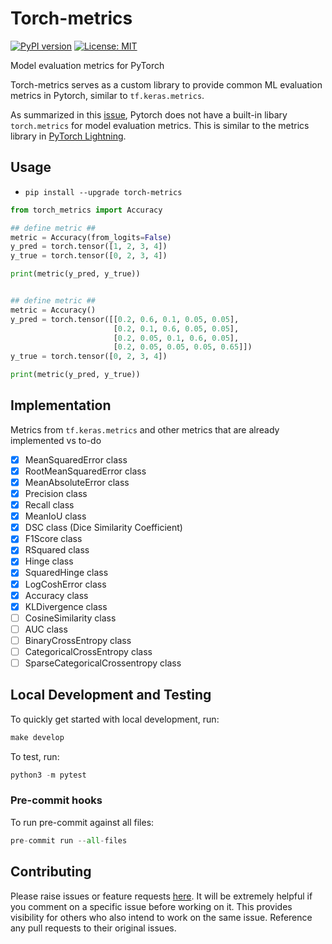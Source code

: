 # Torch-metrics

[![PyPI version](https://badge.fury.io/py/torch-metrics.svg)](https://badge.fury.io/py/torch-metrics)
[![License: MIT](https://img.shields.io/badge/License-MIT-yellow.svg)](https://opensource.org/licenses/MIT)

Model evaluation metrics for PyTorch

Torch-metrics serves as a custom library to provide common ML evaluation metrics in Pytorch, similar to `tf.keras.metrics`.

As summarized in this [issue](https://github.com/pytorch/pytorch/issues/22439), Pytorch does not have a built-in libary `torch.metrics` for model evaluation metrics. This is similar to the metrics library in [PyTorch Lightning](https://pytorch-lightning.readthedocs.io/en/latest/metrics.html#class-metrics).

## Usage

- `pip install --upgrade torch-metrics`

```python
from torch_metrics import Accuracy

## define metric ##
metric = Accuracy(from_logits=False)
y_pred = torch.tensor([1, 2, 3, 4])
y_true = torch.tensor([0, 2, 3, 4])

print(metric(y_pred, y_true))
```

```python

## define metric ##
metric = Accuracy()
y_pred = torch.tensor([[0.2, 0.6, 0.1, 0.05, 0.05],
                       [0.2, 0.1, 0.6, 0.05, 0.05],
                       [0.2, 0.05, 0.1, 0.6, 0.05],
                       [0.2, 0.05, 0.05, 0.05, 0.65]])
y_true = torch.tensor([0, 2, 3, 4])

print(metric(y_pred, y_true))
```

## Implementation

Metrics from `tf.keras.metrics` and other metrics that are already implemented vs to-do

- [x] MeanSquaredError class
- [x] RootMeanSquaredError class
- [x] MeanAbsoluteError class
- [x] Precision class
- [x] Recall class
- [x] MeanIoU class
- [x] DSC class (Dice Similarity Coefficient)
- [x] F1Score class
- [x] RSquared class
- [x] Hinge class
- [x] SquaredHinge class
- [x] LogCoshError class
- [x] Accuracy class
- [x] KLDivergence class
- [ ] CosineSimilarity class
- [ ] AUC class
- [ ] BinaryCrossEntropy class
- [ ] CategoricalCrossEntropy class
- [ ] SparseCategoricalCrossentropy class

## Local Development and Testing

To quickly get started with local development, run:
```python
make develop
```

To test, run:
```python
python3 -m pytest
```

### Pre-commit hooks

To run pre-commit against all files:

```python
pre-commit run --all-files
```

## Contributing

Please raise issues or feature requests [here](https://github.com/enochkan/torch-metrics/issues). It will be extremely helpful if you comment on a specific issue before working on it. This provides visibility for others who also intend to work on the same issue. Reference any pull requests to their original issues. 
